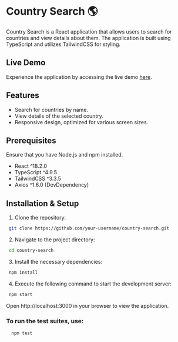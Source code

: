 # Country Search :earth_americas:

Country Search is a React application that allows users to search for countries and view details about them.
The application is built using TypeScript and utilizes TailwindCSS for styling.

## Live Demo

Experience the application by accessing the live demo [here](https://6n7p6m-3000.csb.app/).

## Features

- Search for countries by name.
- View details of the selected country.
- Responsive design, optimized for various screen sizes.

## Prerequisites

Ensure that you have Node.js and npm installed.

- React ^18.2.0
- TypeScript ^4.9.5
- TailwindCSS ^3.3.5
- Axios ^1.6.0 (DevDependency)

## Installation & Setup

1. Clone the repository:

```sh
 git clone https://github.com/your-username/country-search.git
```

2. Navigate to the project directory:

```sh
 cd country-search
```

3. Install the necessary dependencies:

```sh
 npm install
```

4. Execute the following command to start the development server:

```sh
 npm start
```

Open http://localhost:3000 in your browser to view the application.

### To run the test suites, use:

```sh
  npm test
```
